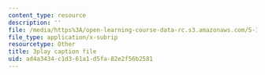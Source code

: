 ```yaml
---
content_type: resource
description: ''
file: /media/https%3A/open-learning-course-data-rc.s3.amazonaws.com/5-112-principles-of-chemical-science-fall-2005/ad4a3434c1d361a1d5fa82e2f56b2581_tbWuyysnj9U.srt
file_type: application/x-subrip
resourcetype: Other
title: 3play caption file
uid: ad4a3434-c1d3-61a1-d5fa-82e2f56b2581
---
```

